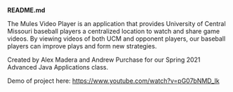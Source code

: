 **README.md**

The Mules Video Player is an application that provides University of Central Missouri baseball players a centralized location to watch and share game videos. By viewing videos of both UCM and opponent players, our baseball players can improve plays and form new strategies.


Created by Alex Madera and Andrew Purchase for our Spring 2021 Advanced Java Applications class. 

Demo of project here:
https://www.youtube.com/watch?v=pG07bNMD_Ik
